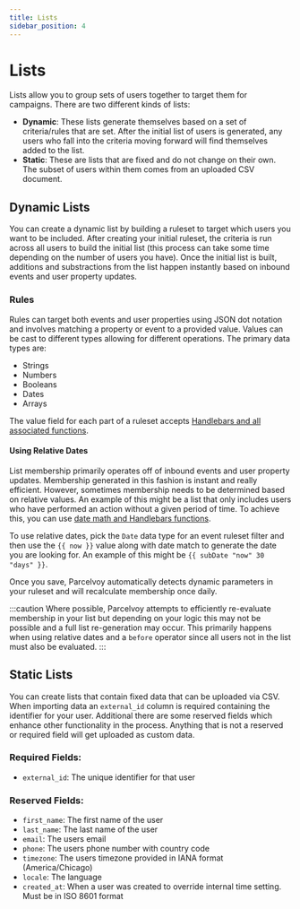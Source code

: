 ```yaml
---
title: Lists
sidebar_position: 4
---
```


# Lists
Lists allow you to group sets of users together to target them for campaigns. There are two different kinds of lists:
- **Dynamic**: These lists generate themselves based on a set of criteria/rules that are set. After the initial list of users is generated, any users who fall into the criteria moving forward will find themselves added to the list.
- **Static**: These are lists that are fixed and do not change on their own. The subset of users within them comes from an uploaded CSV document.

## Dynamic Lists
You can create a dynamic list by building a ruleset to target which users you want to be included. After creating your initial ruleset, the criteria is run across all users to build the initial list (this process can take some time depending on the number of users you have). Once the initial list is built, additions and substractions from the list happen instantly based on inbound events and user property updates.

### Rules
Rules can target both events and user properties using JSON dot notation and involves matching a property or event to a provided value. Values can be cast to different types allowing for different operations. The primary data types are:
- Strings
- Numbers
- Booleans
- Dates
- Arrays

The value field for each part of a ruleset accepts [Handlebars and all associated functions](/how-to/campaigns/templates#helpers).

#### Using Relative Dates
List membership primarily operates off of inbound events and user property updates. Membership generated in this fashion is instant and really efficient. However, sometimes membership needs to be determined based on relative values. An example of this might be a list that only includes users who have performed an action without a given period of time. To achieve this, you can use [date math and Handlebars functions](/how-to/campaigns/templates#dates).

To use relative dates, pick the `Date` data type for an event ruleset filter and then use the `{{ now }}` value along with date match to generate the date you are looking for. An example of this might be `{{ subDate "now" 30 "days" }}`.

Once you save, Parcelvoy automatically detects dynamic parameters in your ruleset and will recalculate membership once daily. 

:::caution
Where possible, Parcelvoy attempts to efficiently re-evaluate membership in your list but depending on your logic this may not be possible and a full list re-generation may occur. This primarily happens when using relative dates and a `before` operator since all users not in the list must also be evaluated.
:::


## Static Lists
You can create lists that contain fixed data that can be uploaded via CSV. When importing data an `external_id` column is required containing the identifier for your user. Additional there are some reserved fields which enhance other functionality in the process. Anything that is not a reserved or required field will get uploaded as custom data.

### Required Fields:
- `external_id`: The unique identifier for that user

### Reserved Fields:
- `first_name`: The first name of the user
- `last_name`: The last name of the user
- `email`: The users email
- `phone`: The users phone number with country code
- `timezone`: The users timezone provided in IANA format (America/Chicago)
- `locale`: The language
- `created_at`: When a user was created to override internal time setting. Must be in ISO 8601 format